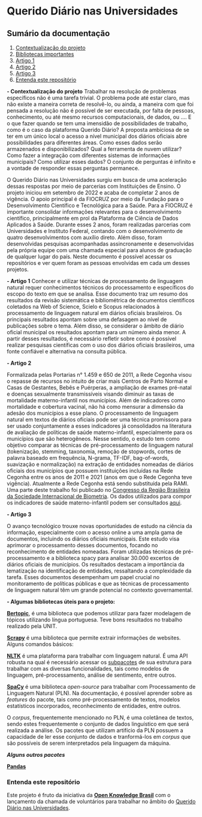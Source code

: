 # Querido Diário nas Universidades

## Sumário da documentação
1. [Contextualização do projeto](#contextualizacao)
2. [Bibliotecas importantes](#bibliotecas)
3. [Artigo 1](#artigo1)
4. [Artigo 2](#artigo2)
5. [Artigo 3](#artigo3)
6. [Entenda este repositório](#entenda)

**- Contextualização do projeto**
Trabalhar na resolução de problemas específicos não é uma tarefa trivial. O problema pode até estar claro, mas não existe a maneira correta de resolvê-lo, ou ainda, a maneira com que foi pensada a resolução não é possível de ser executada, por falta de pessoas, conhecimento, ou até mesmo recursos computacionais, de dados, ou .... E o que fazer quando se tem uma imensidão de possibilidades de trabalho, como é o caso da plataforma Querido Diário? A proposta ambiciosa de se ter em um único local o acesso a nível municipal dos diários oficiais abre possibilidades para diferentes áreas. Como esses dados serão armazenados e disponibilizados? Qual a ferramenta de nuvem utilizar? Como fazer a integração com diferentes sistemas de informações municipais? Como utilizar esses dados? O conjunto de perguntas é infinito e a vontade de responder essas perguntas permanece.

O Querido Diário nas Universidades surgiu em busca de uma aceleração dessas respostas por meio de parcerias com Instituições de Ensino. O projeto iniciou em setembro de 2022 e acaba de completar 2 anos de vigência. O apoio principal é da FIOCRUZ por meio da Fundação para o Desenvolvimento Científico e Tecnológica para a Saúde. Para a FIOCRUZ é importante consolidar informações relevantes para o desenvolvimento científico, principalmente em prol da Plataforma de Ciência de Dados Aplicados à Saúde.
Durante esses 2 anos, foram realizadas parcerias com Universidades e Instituto Federal, contando com o desenvolvimento de quatro desenvolvimentos com auxílio direto. Além disso, foram desenvolvidas pesquisas acompanhadas assincronamente e desenvolvidas pela própria equipe com uma chamada especial para alunos de graduação de qualquer lugar do país. Neste documento é possível acessar os repositórios e ver quem foram as pessoas envolvidas em cada um desses projetos.


**- Artigo 1**
Conhecer e utilizar técnicas de processamento de linguagem natural requer conhecimentos técnicos do processamento e específicos do escopo do texto em que se analisa. Esse documento traz um resumo dos resultados da revisão sistemática e bibliométrica de documentos científicos coletados na Web of Science, Scielo e Scopus relacionados à processamento de linguagem natural em diários oficiais brasileiros. Os principais resultados apontam sobre uma defasagem ao nível de publicações sobre o tema. Além disso, se considerar o âmbito de diário oficial municipal os resultados apontam para um número ainda menor. A partir desses resultados, é necessário refletir sobre como é possível realizar pesquisas científicas com o uso dos diários oficiais brasileiros, uma fonte confiável e alternativa na consulta pública.

**- Artigo 2**

<a name="contextualizacao"></a> 
Formalizada pelas Portarias n° 1.459 e 650 de 2011, a Rede Cegonha visou o repasse de recursos no intuito de criar mais Centros de Parto Normal e Casas de Gestantes, Bebês e Puérperas, a ampliação de exames pré-natal e doenças sexualmente transmissíveis visando diminuir as taxas de mortalidade materno-infantil nos municípios. Além de indicadores como mortalidade e cobertura vacinal, não há como mensurar a dimensão da adesão dos municípios a esse plano. O processamento de linguagem natural em textos de diários oficiais pode ser uma técnica promissora para ser usado conjuntamente a esses indicadores já consolidados na literatura de avaliação de políticas de saúde materno-infantil, especialmente para os municípios que são heterogêneos.  Nesse sentido, o estudo tem como objetivo comparar as técnicas de pré-processamento de linguagem natural (tokenização, stemming, taxonomia, remoção de stopwords, cortes de palavra baseado em frequência, N-grama, TF-IDF, bag-of-words, suavização e normalização) na extração de entidades nomeadas de diários oficiais dos municípios que possuem instituições incluídas na Rede Cegonha entre os anos de 2011 e 2021 (anos em que o Rede Cegonha teve vigência). Atualmente a Rede Cegonha está sendo substituída pela RAMI. Uma parte deste trabalho foi publicado no [Congresso da Região Brasileira da Sociedade Internacional de Biometria](https://rbras.org.br). Os dados utilizados para compor os indicadores de saúde materno-infantil podem ser consultados [aqui](https://drive.google.com/drive/folders/1HoYBnePlh3MTZXC0guEbDr2XXO9k_W0g?usp=sharing).

**- Artigo 3**

O avanço tecnológico trouxe novas oportunidades de estudo na ciência da informação, especialmente com o acesso online a uma ampla gama de documentos, incluindo os diários oficiais municipais. Este estudo visa aprimorar o processamento desses documentos, focando no reconhecimento de entidades nomeadas. Foram utilizadas técnicas de pré-processamento e a biblioteca spacy para analisar 30.000 excertos de diários oficiais de municípios. Os resultados destacam a importância da lematização na identificação de entidades, ressaltando a complexidade da tarefa. Esses documentos desempenham um papel crucial no monitoramento de políticas públicas e que as técnicas de processamento de linguagem natural têm um grande potencial no contexto governamental.

**- Algumas bibliotecas úteis para o projeto:**
<a name="bibliotecas"></a>

**[Bertopic](https://maartengr.github.io/BERTopic/getting_started/quickstart/quickstart.html)**, é uma biblioteca que podemos utilizar para fazer modelagem de tópicos utilizando língua portuguesa. Teve bons resultados no trabalho realizado pela UNIT.

**[Scrapy](https://docs.scrapy.org/en/latest/topics/spiders.html)** é uma biblioteca que permite extrair informações de websites. Alguns comandos básicos:

**[NLTK](https://www.nltk.org)** é uma plataforma para trabalhar com linguagem natural. É uma API robusta na qual é necessário acessar os [subpacotes](https://www.nltk.org/api/nltk.html) de sua estrutura para trabalhar com as diversas funcionalidades, tais como modelos de linguagem, pré-processamento, análise de sentimento, entre outros.

**[SpaCy](https://spacy.io/usage/spacy-101)** é uma biblioteca _open-source_ para trabalhar com Processamento de Linguagem Natural (PLN). Na documentação, é possível aprender sobre as _features_ do pacote, tais como pré-processamento de textos, modelos estatísticos incorporados, reconhecimento de entidades, entre outros.

O _corpus_, frequentemente mencionado no PLN, é uma coletânea de textos, sendo estes frequentemente o conjunto de dados linguístico em que será realizada a análise. Os pacotes que utilizam artifício da PLN possuem a capacidade de ler esse conjunto de dados e tranformá-los em _corpus_ que são possíveis de serem interpretados pela linguagem da máquina.

**_Alguns outros pacotes_**

**[Pandas](https://pandas.pydata.org/)**

### Entenda este repositório
<a name="entenda"></a>

Este projeto é fruto da iniciativa da [**Open Knowledge Brasil**](https://ok.org.br) com o lançamento da chamada de voluntários para trabalhar no âmbito do [Querido Diário nas Universidades](https://ok.org.br/noticia/querido-diario-nas-universidades/).
